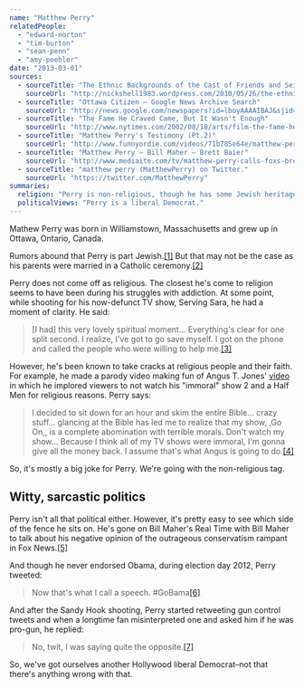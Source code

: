 ```yaml
---
name: "Matthew Perry"
relatedPeople:
  - "edward-norton"
  - "tim-burton"
  - "sean-penn"
  - "amy-poehler"
date: "2013-03-01"
sources:
  - sourceTitle: "The Ethnic Backgrounds of the Cast of Friends and Seinfeld (Yes, Most of Them are Jewish; Even Matthew Perry)"
    sourceUrl: "http://nickshell1983.wordpress.com/2010/05/26/the-ethnic-backgrounds-of-the-cast-of-friends-and-seinfeld/"
  - sourceTitle: "Ottawa Citizen – Google News Archive Search"
    sourceUrl: "http://news.google.com/newspapers?id=lboyAAAAIBAJ&sjid=5ewFAAAAIBAJ&pg=4626,2377310&dq=john-bennett-perry&hl=en."
  - sourceTitle: "The Fame He Craved Came, But It Wasn't Enough"
    sourceUrl: "http://www.nytimes.com/2002/08/18/arts/film-the-fame-he-craved-came-but-it-wasn-t-enough.html"
  - sourceTitle: "Matthew Perry's Testimony (Pt.2)"
    sourceUrl: "http://www.funnyordie.com/videos/71b785e64e/matthew-perry-s-testimony-pt-2"
  - sourceTitle: "Matthew Perry – Bill Maher – Brett Baier"
    sourceUrl: "http://www.mediaite.com/tv/matthew-perry-calls-foxs-bret-baier-a-scared-asshole-on-bill-maher-panel/"
  - sourceTitle: "matthew perry (MatthewPerry) on Twitter."
    sourceUrl: "https://twitter.com/MatthewPerry"
summaries:
  religion: "Perry is non-religious, though he has some Jewish heritage."
  politicalViews: "Perry is a liberal Democrat."
---
```


Mathew Perry was born in Williamstown, Massachusetts and grew up in Ottawa, Ontario, Canada.

Rumors abound that Perry is part Jewish.<a class="source-citation" href="#http%3A%2F%2Fnickshell1983.wordpress.com%2F2010%2F05%2F26%2Fthe-ethnic-backgrounds-of-the-cast-of-friends-and-seinfeld%2F" title="The Ethnic Backgrounds of the Cast of Friends and Seinfeld (Yes, Most of Them are Jewish; Even Matthew Perry)">[1]</a> But that may not be the case as his parents were married in a Catholic ceremony.<a class="source-citation" href="#http%3A%2F%2Fnews.google.com%2Fnewspapers%3Fid%3DlboyAAAAIBAJ%26sjid%3D5ewFAAAAIBAJ%26pg%3D4626%2C2377310%26dq%3Djohn-bennett-perry%26hl%3Den." title="Ottawa Citizen – Google News Archive Search">[2]</a>

Perry does not come off as religious. The closest he's come to religion seems to have been during his struggles with addiction. At some point, while shooting for his now-defunct TV show, Serving Sara, he had a moment of clarity. He said:

>[I had] this very lovely spiritual moment… Everything's clear for one split second. I realize, I've got to go save myself. I got on the phone and called the people who were willing to help me.<a class="source-citation" href="#http%3A%2F%2Fwww.nytimes.com%2F2002%2F08%2F18%2Farts%2Ffilm-the-fame-he-craved-came-but-it-wasn-t-enough.html" title="The Fame He Craved Came, But It Wasn&apos;t Enough">[3]</a>

However, he's been known to take cracks at religious people and their faith. For example, he made a parody video making fun of Angus T. Jones' [video](http://tvline.com/2012/11/26/angus-t-jones-two-and-a-half-men-controversy/) in which he implored viewers to not watch his "immoral" show 2 and a Half Men for religious reasons. Perry says:

>I decided to sit down for an hour and skim the entire Bible… crazy stuff… glancing at the Bible has led me to realize that my show, ,Go On,, is a complete abomination with terrible morals. Don't watch my show… Because I think all of my TV shows were immoral, I'm gonna give all the money back. I assume that's what Angus is going to do.<a class="source-citation" href="#http%3A%2F%2Fwww.funnyordie.com%2Fvideos%2F71b785e64e%2Fmatthew-perry-s-testimony-pt-2" title="Matthew Perry&apos;s Testimony (Pt.2)">[4]</a>

So, it's mostly a big joke for Perry. We're going with the non-religious tag.


## Witty, sarcastic politics

Perry isn't all that political either. However, it's pretty easy to see which side of the fence he sits on. He's gone on Bill Maher's Real Time with Bill Maher to talk about his negative opinion of the outrageous conservatism rampant in Fox News.<a class="source-citation" href="#http%3A%2F%2Fwww.mediaite.com%2Ftv%2Fmatthew-perry-calls-foxs-bret-baier-a-scared-asshole-on-bill-maher-panel%2F" title="Matthew Perry – Bill Maher – Brett Baier">[5]</a>

And though he never endorsed Obama, during election day 2012, Perry tweeted:

>Now that's what I call a speech. #GoBama<a class="source-citation" href="#https%3A%2F%2Ftwitter.com%2FMatthewPerry" title="matthew perry (MatthewPerry) on Twitter.">[6]</a>

And after the Sandy Hook shooting, Perry started retweeting gun control tweets and when a longtime fan misinterpreted one and asked him if he was pro-gun, he replied:

>No, twit, I was saying quite the opposite.<a class="source-citation" href="#https%3A%2F%2Ftwitter.com%2FMatthewPerry" title="matthew perry (MatthewPerry) on Twitter.">[7]</a>

So, we've got ourselves another Hollywood liberal Democrat–not that there's anything wrong with that.